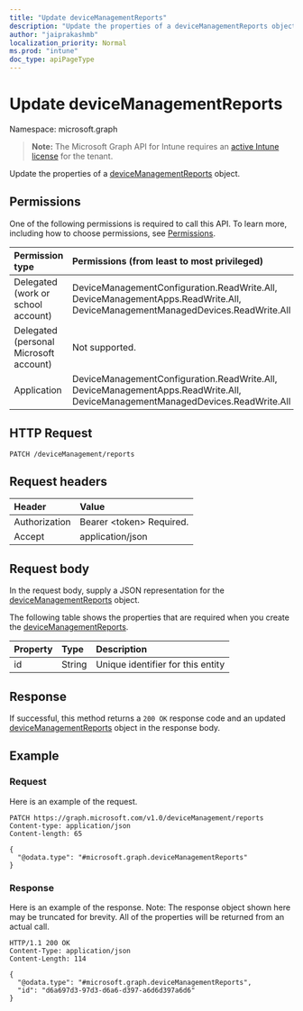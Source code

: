 ```yaml
---
title: "Update deviceManagementReports"
description: "Update the properties of a deviceManagementReports object."
author: "jaiprakashmb"
localization_priority: Normal
ms.prod: "intune"
doc_type: apiPageType
---
```


# Update deviceManagementReports

Namespace: microsoft.graph

> **Note:** The Microsoft Graph API for Intune requires an [active Intune license](https://go.microsoft.com/fwlink/?linkid=839381) for the tenant.

Update the properties of a [deviceManagementReports](../resources/intune-reporting-devicemanagementreports.md) object.

## Permissions
One of the following permissions is required to call this API. To learn more, including how to choose permissions, see [Permissions](/graph/permissions-reference).

|Permission type|Permissions (from least to most privileged)|
|:---|:---|
|Delegated (work or school account)|DeviceManagementConfiguration.ReadWrite.All, DeviceManagementApps.ReadWrite.All, DeviceManagementManagedDevices.ReadWrite.All|
|Delegated (personal Microsoft account)|Not supported.|
|Application|DeviceManagementConfiguration.ReadWrite.All, DeviceManagementApps.ReadWrite.All, DeviceManagementManagedDevices.ReadWrite.All|

## HTTP Request
<!-- {
  "blockType": "ignored"
}
-->
``` http
PATCH /deviceManagement/reports
```

## Request headers
|Header|Value|
|:---|:---|
|Authorization|Bearer &lt;token&gt; Required.|
|Accept|application/json|

## Request body
In the request body, supply a JSON representation for the [deviceManagementReports](../resources/intune-reporting-devicemanagementreports.md) object.

The following table shows the properties that are required when you create the [deviceManagementReports](../resources/intune-reporting-devicemanagementreports.md).

|Property|Type|Description|
|:---|:---|:---|
|id|String|Unique identifier for this entity|



## Response
If successful, this method returns a `200 OK` response code and an updated [deviceManagementReports](../resources/intune-reporting-devicemanagementreports.md) object in the response body.

## Example

### Request
Here is an example of the request.

<!-- { "blockType": "request" , "name" : "intune_reporting_devicemanagementreports_update_update_devicemanagementreports" }-->
``` http
PATCH https://graph.microsoft.com/v1.0/deviceManagement/reports
Content-type: application/json
Content-length: 65

{
  "@odata.type": "#microsoft.graph.deviceManagementReports"
}
```

### Response
Here is an example of the response. Note: The response object shown here may be truncated for brevity. All of the properties will be returned from an actual call.

<!-- { "blockType": "response" , "@odata.type" : "microsoft.graph." }-->
``` http
HTTP/1.1 200 OK
Content-Type: application/json
Content-Length: 114

{
  "@odata.type": "#microsoft.graph.deviceManagementReports",
  "id": "d6a697d3-97d3-d6a6-d397-a6d6d397a6d6"
}
```
